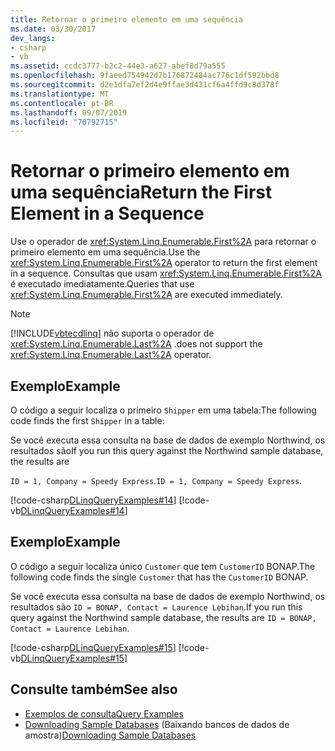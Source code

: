 ```yaml
---
title: Retornar o primeiro elemento em uma sequência
ms.date: 03/30/2017
dev_langs:
- csharp
- vb
ms.assetid: ccdc3777-b2c2-44e3-a627-abef8d79a555
ms.openlocfilehash: 9faeed754942d7b176872484ac776c1df592bbd8
ms.sourcegitcommit: d2e1dfa7ef2d4e9ffae3d431cf6a4ffd9c8d378f
ms.translationtype: MT
ms.contentlocale: pt-BR
ms.lasthandoff: 09/07/2019
ms.locfileid: "70792715"
---
```

# <a name="return-the-first-element-in-a-sequence"></a><span data-ttu-id="49ca9-102">Retornar o primeiro elemento em uma sequência</span><span class="sxs-lookup"><span data-stu-id="49ca9-102">Return the First Element in a Sequence</span></span>
<span data-ttu-id="49ca9-103">Use o operador de <xref:System.Linq.Enumerable.First%2A> para retornar o primeiro elemento em uma sequência.</span><span class="sxs-lookup"><span data-stu-id="49ca9-103">Use the <xref:System.Linq.Enumerable.First%2A> operator to return the first element in a sequence.</span></span> <span data-ttu-id="49ca9-104">Consultas que usam <xref:System.Linq.Enumerable.First%2A> é executado imediatamente.</span><span class="sxs-lookup"><span data-stu-id="49ca9-104">Queries that use <xref:System.Linq.Enumerable.First%2A> are executed immediately.</span></span>  
  
> [!NOTE]
> [!INCLUDE[vbtecdlinq](../../../../../../includes/vbtecdlinq-md.md)] <span data-ttu-id="49ca9-105">não suporta o operador de <xref:System.Linq.Enumerable.Last%2A> .</span><span class="sxs-lookup"><span data-stu-id="49ca9-105">does not support the <xref:System.Linq.Enumerable.Last%2A> operator.</span></span>  
  
## <a name="example"></a><span data-ttu-id="49ca9-106">Exemplo</span><span class="sxs-lookup"><span data-stu-id="49ca9-106">Example</span></span>  
 <span data-ttu-id="49ca9-107">O código a seguir localiza o primeiro `Shipper` em uma tabela:</span><span class="sxs-lookup"><span data-stu-id="49ca9-107">The following code finds the first `Shipper` in a table:</span></span>  
  
 <span data-ttu-id="49ca9-108">Se você executa essa consulta na base de dados de exemplo Northwind, os resultados são</span><span class="sxs-lookup"><span data-stu-id="49ca9-108">If you run this query against the Northwind sample database, the results are</span></span>  
  
 <span data-ttu-id="49ca9-109">`ID = 1, Company = Speedy Express`.</span><span class="sxs-lookup"><span data-stu-id="49ca9-109">`ID = 1, Company = Speedy Express`.</span></span>  
  
 [!code-csharp[DLinqQueryExamples#14](../../../../../../samples/snippets/csharp/VS_Snippets_Data/DLinqQueryExamples/cs/Program.cs#14)]
 [!code-vb[DLinqQueryExamples#14](../../../../../../samples/snippets/visualbasic/VS_Snippets_Data/DLinqQueryExamples/vb/Module1.vb#14)]  
  
## <a name="example"></a><span data-ttu-id="49ca9-110">Exemplo</span><span class="sxs-lookup"><span data-stu-id="49ca9-110">Example</span></span>  
 <span data-ttu-id="49ca9-111">O código a seguir localiza único `Customer` que tem `CustomerID` BONAP.</span><span class="sxs-lookup"><span data-stu-id="49ca9-111">The following code finds the single `Customer` that has the `CustomerID` BONAP.</span></span>  
  
 <span data-ttu-id="49ca9-112">Se você executa essa consulta na base de dados de exemplo Northwind, os resultados são `ID = BONAP, Contact = Laurence Lebihan`.</span><span class="sxs-lookup"><span data-stu-id="49ca9-112">If you run this query against the Northwind sample database, the results are `ID = BONAP, Contact = Laurence Lebihan`.</span></span>  
  
 [!code-csharp[DLinqQueryExamples#15](../../../../../../samples/snippets/csharp/VS_Snippets_Data/DLinqQueryExamples/cs/Program.cs#15)]
 [!code-vb[DLinqQueryExamples#15](../../../../../../samples/snippets/visualbasic/VS_Snippets_Data/DLinqQueryExamples/vb/Module1.vb#15)]  
  
## <a name="see-also"></a><span data-ttu-id="49ca9-113">Consulte também</span><span class="sxs-lookup"><span data-stu-id="49ca9-113">See also</span></span>

- [<span data-ttu-id="49ca9-114">Exemplos de consulta</span><span class="sxs-lookup"><span data-stu-id="49ca9-114">Query Examples</span></span>](query-examples.md)
- <span data-ttu-id="49ca9-115">[Downloading Sample Databases](downloading-sample-databases.md) (Baixando bancos de dados de amostra)</span><span class="sxs-lookup"><span data-stu-id="49ca9-115">[Downloading Sample Databases](downloading-sample-databases.md)</span></span>
